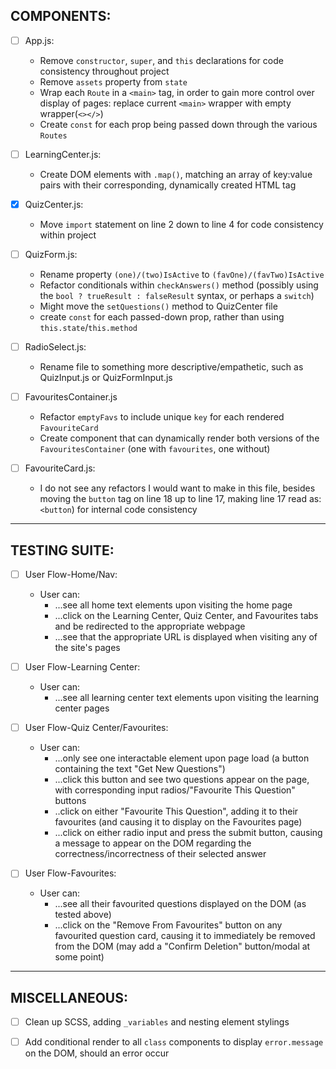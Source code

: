 ## COMPONENTS:

- [ ] App.js:
  * Remove `constructor`, `super`, and `this` declarations for code consistency throughout project
  * Remove `assets` property from `state`
  * Wrap each `Route` in a `<main>` tag, in order to gain more control over display of pages: replace current `<main>` wrapper with empty wrapper(`<></>`)
  * Create `const` for each prop being passed down through the various `Routes`

- [ ] LearningCenter.js:
  * Create DOM elements with `.map()`, matching an array of key:value pairs with their corresponding, dynamically created HTML tag

- [x] QuizCenter.js:
  * Move `import` statement on line 2 down to line 4 for code consistency within project

- [ ] QuizForm.js:
  * Rename property `(one)/(two)IsActive` to `(favOne)/(favTwo)IsActive`
  * Refactor conditionals within `checkAnswers()` method  (possibly using the `bool ? trueResult : falseResult` syntax, or perhaps a `switch`)
  * Might move the `setQuestions()` method to QuizCenter file
  * create `const` for each passed-down prop, rather than using `this.state`/`this.method`

- [ ] RadioSelect.js:
  * Rename file to something more descriptive/empathetic, such as QuizInput.js or QuizFormInput.js

- [ ] FavouritesContainer.js
  * Refactor `emptyFavs` to include unique `key` for each rendered `FavouriteCard`
  * Create component that can dynamically render both versions of the `FavouritesContainer` (one with `favourites`, one without)

- [ ] FavouriteCard.js:
  * I do not see any refactors I would want to make in this file, besides moving the `button` tag on line 18 up to line 17, making line 17 read as: `<button`) for internal code consistency

**************************
## TESTING SUITE:

- [ ] User Flow-Home/Nav:
  * User can:
    * ...see all home text elements upon visiting the home page
    * ...click on the Learning Center, Quiz Center, and Favourites tabs and be redirected to the appropriate webpage
    * ...see that the appropriate URL is displayed when visiting any of the site's pages

- [ ] User Flow-Learning Center:
  * User can:
    * ...see all learning center text elements upon visiting the learning center pages

- [ ] User Flow-Quiz Center/Favourites:
  * User can:
    * ...only see one interactable element upon page load (a button containing the text "Get New Questions")
    * ...click this button and see two questions appear on the page, with corresponding input radios/"Favourite This Question" buttons
    * ..click on either "Favourite This Question", adding it to their favourites (and causing it to display on the Favourites page)
    * ...click on either radio input and press the submit button, causing a message to appear on the DOM regarding the correctness/incorrectness of their selected answer

- [ ] User Flow-Favourites:
  * User can:
    * ...see all their favourited questions displayed on the DOM (as tested above)
    * ...click on the "Remove From Favourites" button on any favourited question card, causing it to immediately be removed from the DOM (may add a "Confirm Deletion" button/modal at some point)

**************************
## MISCELLANEOUS:

- [ ] Clean up SCSS, adding `_variables` and nesting element stylings

- [ ] Add conditional render to all `class` components to display `error.message` on the DOM, should an error occur
